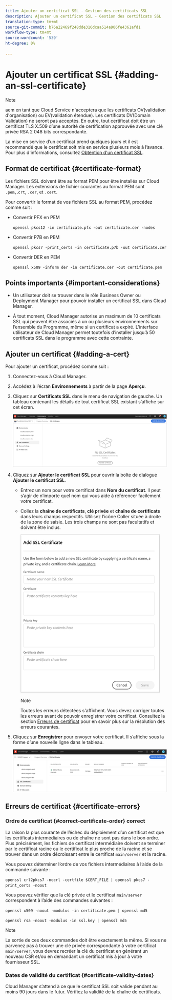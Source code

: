 ```yaml
---
title: Ajouter un certificat SSL - Gestion des certificats SSL
description: Ajouter un certificat SSL - Gestion des certificats SSL
translation-type: tm+mt
source-git-commit: b76a22469f248dde316dcaa514a906fe4361afd1
workflow-type: tm+mt
source-wordcount: '539'
ht-degree: 0%

---
```



# Ajouter un certificat SSL {#adding-an-ssl-certificate}

>[!NOTE]
>aem en tant que Cloud Service n&#39;acceptera que les certificats OV(validation d&#39;organisation) ou EV(validation étendue). Les certificats DV(Domain Validation) ne seront pas acceptés. En outre, tout certificat doit être un certificat TLS X.509 d’une autorité de certification approuvée avec une clé privée RSA 2 048 bits correspondante.

La mise en service d’un certificat prend quelques jours et il est recommandé que le certificat soit mis en service plusieurs mois à l’avance. Pour plus d&#39;informations, consultez [Obtention d&#39;un certificat SSL](/help/implementing/cloud-manager/managing-ssl-certifications/get-ssl-certificate.md).

## Format de certificat {#certificate-format}

Les fichiers SSL doivent être au format PEM pour être installés sur Cloud Manager. Les extensions de fichier courantes au format PEM sont `.pem,`.`crt`, `.cer`, et `.cert`.

Pour convertir le format de vos fichiers SSL au format PEM, procédez comme suit :

* Convertir PFX en PEM

   `openssl pkcs12 -in certificate.pfx -out certificate.cer -nodes`

* Convertir P7B en PEM

   `openssl pkcs7 -print_certs -in certificate.p7b -out certificate.cer`

* Convertir DER en PEM

   `openssl x509 -inform der -in certificate.cer -out certificate.pem`

## Points importants {#important-considerations}

* Un utilisateur doit se trouver dans le rôle Business Owner ou Deployment Manager pour pouvoir installer un certificat SSL dans Cloud Manager.

* À tout moment, Cloud Manager autorise un maximum de 10 certificats SSL qui peuvent être associés à un ou plusieurs environnements sur l’ensemble du Programme, même si un certificat a expiré. L’interface utilisateur de Cloud Manager permet toutefois d’installer jusqu’à 50 certificats SSL dans le programme avec cette contrainte.

## Ajouter un certificat {#adding-a-cert}

Pour ajouter un certificat, procédez comme suit :

1. Connectez-vous à Cloud Manager.
1. Accédez à l’écran **Environnements** à partir de la page **Aperçu**.
1. Cliquez sur **Certificats SSL** dans le menu de navigation de gauche. Un tableau contenant les détails de tout certificat SSL existant s’affiche sur cet écran.

   ![](/help/implementing/cloud-manager/assets/ssl/ssl-cert-1.png)

1. Cliquez sur **Ajouter le certificat SSL** pour ouvrir la boîte de dialogue **Ajouter le certificat SSL**.

   * Entrez un nom pour votre certificat dans **Nom du certificat**. Il peut s’agir de n’importe quel nom qui vous aide à référencer facilement votre certificat.
   * Collez la **chaîne de certificats**, **clé privée** et **chaîne de certificats** dans leurs champs respectifs. Utilisez l’icône Coller située à droite de la zone de saisie.
Les trois champs ne sont pas facultatifs et doivent être inclus.

      ![](/help/implementing/cloud-manager/assets/ssl/ssl-cert-02.png)


      >[!NOTE]
      >Toutes les erreurs détectées s&#39;affichent. Vous devez corriger toutes les erreurs avant de pouvoir enregistrer votre certificat. Consultez la section [Erreurs de certificat](#certificate-errors) pour en savoir plus sur la résolution des erreurs courantes.

1. Cliquez sur **Enregistrer** pour envoyer votre certificat. Il s’affiche sous la forme d’une nouvelle ligne dans le tableau.

   ![](/help/implementing/cloud-manager/assets/ssl/ssl-cert-3.png)

## Erreurs de certificat {#certificate-errors}

### Ordre de certificat {#correct-certificate-order} correct

La raison la plus courante de l’échec du déploiement d’un certificat est que les certificats intermédiaires ou de chaîne ne sont pas dans le bon ordre. Plus précisément, les fichiers de certificat intermédiaire doivent se terminer par le certificat racine ou le certificat le plus proche de la racine et se trouver dans un ordre décroissant entre le certificat `main/server` et la racine.

Vous pouvez déterminer l’ordre de vos fichiers intermédiaires à l’aide de la commande suivante :

`openssl crl2pkcs7 -nocrl -certfile $CERT_FILE | openssl pkcs7 -print_certs -noout`

Vous pouvez vérifier que la clé privée et le certificat `main/server` correspondent à l’aide des commandes suivantes :

`openssl x509 -noout -modulus -in certificate.pem | openssl md5`

`openssl rsa -noout -modulus -in ssl.key | openssl md5`

>[!NOTE]
>La sortie de ces deux commandes doit être exactement la même. Si vous ne parvenez pas à trouver une clé privée correspondante à votre certificat `main/server`, vous devrez recréer la clé du certificat en générant un nouveau CSR et/ou en demandant un certificat mis à jour à votre fournisseur SSL.

### Dates de validité du certificat {#certificate-validity-dates}

Cloud Manager s’attend à ce que le certificat SSL soit valide pendant au moins 90 jours dans le futur. Vérifiez la validité de la chaîne de certificats.
